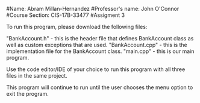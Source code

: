 #Name: Abram Millan-Hernandez
#Professor's name: John O'Connor
#Course Section: CIS-17B-33477
#Assigment 3

To run this program, please download the following files: 

"BankAccount.h" - this is the header file that defines BankAccount class as well as custom exceptions that are used. 
"BankAccount.cpp" - this is the implementation file for the BankAccount class. 
"main.cpp" - this is our main program. 

Use the code editor/IDE of your choice to run this program with all three files in the same project. 

This program will continue to run until the user chooses the menu option to exit the program.
